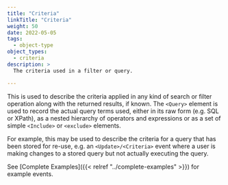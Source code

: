 ```yaml
---
title: "Criteria"
linkTitle: "Criteria"
weight: 50
date: 2022-05-05
tags: 
  - object-type
object_types:
  - criteria
description: >
  The criteria used in a filter or query.

---
```


This is used to describe the criteria applied in any kind of search or filter operation along with the returned results, if known.
The `<Query>` element is used to record the actual query terms used, either in its raw form (e.g. SQL or XPath), as a nested hierarchy of operators and expressions or as a set of simple `<Include>` or `<exclude>` elements.

For example, this may be used to describe the criteria for a query that has been stored for re-use, e.g. an `<Update>/<Criteria>` event where a user is making changes to a stored query but not actually executing the query.

See [Complete Examples]({{< relref "../complete-examples" >}}) for example events.
